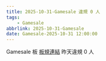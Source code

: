 ```yaml
---
title: 2025-10-31-Gamesale 違規 0 人
tags:
    - Gamesale
abbrlink: 2025-10-31-Gamesale
date: Gamesale-2025-10-31 12:00:00
---
```

Gamesale 板 [板規連結](https://www.ptt.cc/bbs/Gossiping/M.1637425085.A.07D.html)
昨天違規 0 人
